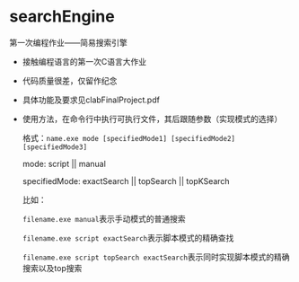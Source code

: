 # searchEngine
第一次编程作业——简易搜索引擎

* 接触编程语言的第一次C语言大作业
* 代码质量很差，仅留作纪念
* 具体功能及要求见clabFinalProject.pdf
* 使用方法，在命令行中执行可执行文件，其后跟随参数（实现模式的选择）

  格式：```name.exe mode [specifiedMode1] [specifiedMode2] [specifiedMode3]```
  
  mode: script || manual
  
  specifiedMode: exactSearch || topSearch || topKSearch

  比如：
  
  ```filename.exe manual```表示手动模式的普通搜索
  
  ```filename.exe script exactSearch```表示脚本模式的精确查找
  
  ```filename.exe script topSearch exactSearch```表示同时实现脚本模式的精确搜索以及top搜索
